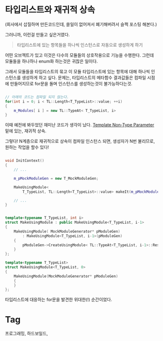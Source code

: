타입리스트와 재귀적 상속
===================

(회사에서 삽질하며 만든코드인데, 쓸일이 없어져서 폐기해버려서 슬쩍 포스팅 해본다.)

그러니까, 이런걸 만들고 싶은거였다.

> 타입리스트에 있는 항목들을 하나씩 인스턴스로 자동으로 생성하게 하기

어떤 오브젝트가 있고 이것은 다수의 모듈들의 상호작용으로 기능을 수행한다. 그런데 모듈들을 하나하나 enum화 하는것은 귀찮은 일이다.

그래서 모듈들을 타입리스트의 묶고 이 모듈 타입리스트에 있는 항목에 대해 하나씩 인스턴스를 생성하게 하고 싶다. 문제는, 타입리스트의 메타함수 결과값들은 컴파일 시점에 만들어지므로 for문을 돌며 인스턴스를 생성하는것이 불가능하다는것.

```cpp

// 아래의 코드는 컴파일 되지 않는다.
for(int i = 0; i < TL::Length<T_TypeList>::value; ++i)
{
    m_Modules[ i ] = new TL::TypeAt< T_TypeList, i>
}

```

이때 예전에 봐두었던 재미난 코드가 생각이 났다.
[Template Non-Type Parameter](200708090010-template-nontype-parameter.md) 밑에 있는, 재귀적 상속.

그렇다! N계층으로 재귀적으로 상속이 컴파일 인스턴스 되면,  생성자가 N번 불리므로, 원하는 작업을 할수 있다!

```cpp

void InitContext()
{
    // ...

    m_pMockModuleGen = new T_MockModuleGen;

    MakeUsingModule<
        T_TypeList, TL::Length<T_TypeList>::value> makeIt(m_pMockModuleGen);

    // ...
}

```

```cpp

template<typename T_TypeList, int i>
struct MakeUsingModule : public MakeUsingModule<T_TypeList, i-1>
{
    MakeUsingModule( MockModuleGenerator* pModuleGen)
        : MakeUsingModule<T_TypeList, i-1>(pModuleGen)
    {
        pModuleGen->CreateUsingModule< TL::TypeAt<T_TypeList, i-1>::Result >();
    }
};

template<typename T_TypeList>
struct MakeUsingModule<T_TypeList, 0>
{
    MakeUsingModule(MockModuleGenerator* pModuleGen)
    {
    }
};

```

타입리스트에 대응하는 for문을 발견한 위대한(!) 순간이었다.

Tag
====
프로그래밍, 하드보일드,